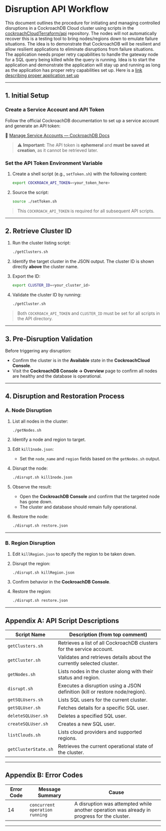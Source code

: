 # **Disruption API Workflow**

This document outlines the procedure for initiating and managing controlled disruptions in a CockroachDB Cloud cluster using scripts in the [cockroachCloudTerraform/api](https://github.com/jphaugla/cockroachCloudTerraform/tree/main/api) repository.  The nodes will not automatically recover this is a testing tool to bring nodes/regions down to emulate failure situations.   The idea is to demonstrate that CockroachDB will be resilient and allow resilient applications to eliminate disruptions from failure situations.   The application needs proper retry capabilities to handle the gateway node for a SQL query being killed while the query is running.   Idea is to start the application and demonstrate the application will stay up and running as long as the application has proper retry capabilities set up.  Here is a [link describing proper application set up](https://www.cockroachlabs.com/docs/stable/advanced-client-side-transaction-retries)

---

## **1. Initial Setup**

### **Create a Service Account and API Token**

Follow the official CockroachDB documentation to set up a service account and generate an API token:

🔗 [Manage Service Accounts — CockroachDB Docs](https://www.cockroachlabs.com/docs/cockroachcloud/managing-access#manage-service-accounts)

> ⚠️ **Important:** The API token is **ephemeral** and **must be saved at creation**, as it cannot be retrieved later.

### **Set the API Token Environment Variable**

1. Create a shell script (e.g., `setToken.sh`) with the following content:

   ```bash
   export COCKROACH_API_TOKEN=<your_token_here>
   ```
2. Source the script:

   ```bash
   source ./setToken.sh
   ```

> This `COCKROACH_API_TOKEN` is required for all subsequent API scripts.

---

## **2. Retrieve Cluster ID**

1. Run the cluster listing script:

   ```bash
   ./getClusters.sh
   ```
2. Identify the target cluster in the JSON output. The cluster ID is shown directly **above** the cluster name.
3. Export the ID:

   ```bash
   export CLUSTER_ID=<your_cluster_id>
   ```
4. Validate the cluster ID by running:

   ```bash
   ./getCluster.sh
   ```

> Both `COCKROACH_API_TOKEN` and `CLUSTER_ID` must be set for all scripts in the API directory.

---

## **3. Pre-Disruption Validation**

Before triggering any disruption:

* Confirm the cluster is in the **Available** state in the **CockroachCloud Console**.
* Visit the **CockroachDB Console → Overview** page to confirm all nodes are healthy and the database is operational.

---

## **4. Disruption and Restoration Process**

### **A. Node Disruption**

1. List all nodes in the cluster:

   ```bash
   ./getNodes.sh
   ```

2. Identify a node and region to target.

3. Edit `kill1node.json`:

   * Set the `node_name` and `region` fields based on the `getNodes.sh` output.

4. Disrupt the node:

   ```bash
   ./disrupt.sh kill1node.json
   ```

5. Observe the result:

   * Open the **CockroachDB Console** and confirm that the targeted node has gone down.
   * The cluster and database should remain fully operational.

6. Restore the node:

   ```bash
   ./disrupt.sh restore.json
   ```

---

### **B. Region Disruption**

1. Edit `killRegion.json` to specify the region to be taken down.
2. Disrupt the region:

   ```bash
   ./disrupt.sh killRegion.json
   ```
3. Confirm behavior in the **CockroachDB Console**.
4. Restore the region:

   ```bash
   ./disrupt.sh restore.json
   ```

---

## **Appendix A: API Script Descriptions**

| Script Name          | Description (from top comment)                                               |
| -------------------- | ---------------------------------------------------------------------------- |
| `getClusters.sh`     | Retrieves a list of all CockroachDB clusters for the service account.        |
| `getCluster.sh`      | Validates and retrieves details about the currently selected cluster.        |
| `getNodes.sh`        | Lists nodes in the cluster along with their status and region.               |
| `disrupt.sh`         | Executes a disruption using a JSON definition (kill or restore node/region). |
| `getSQLUsers.sh`     | Lists SQL users for the current cluster.                                     |
| `getSQLUser.sh`      | Fetches details for a specific SQL user.                                     |
| `deleteSQLUser.sh`   | Deletes a specified SQL user.                                                |
| `createSQLUser.sh`   | Creates a new SQL user.                                                      |
| `listClouds.sh`      | Lists cloud providers and supported regions.                                 |
| `getClusterState.sh` | Retrieves the current operational state of the cluster.                      |

---

## **Appendix B: Error Codes**

| Error Code | Message Summary                | Cause                                                                                       |
| ---------- | ------------------------------ | ------------------------------------------------------------------------------------------- |
| 14         | `concurrent operation running` | A disruption was attempted while another operation was already in progress for the cluster. |

---
